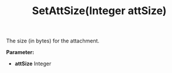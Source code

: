 ﻿---
uid: crmscript_ref_NSAttachmentEntity_SetAttSize
title: SetAttSize(Integer attSize)
intellisense: NSAttachmentEntity.SetAttSize
keywords: NSAttachmentEntity, GetAttSize
so.topic: reference
---

The size (in bytes) for the attachment.

**Parameter:** 
 - **attSize** Integer

